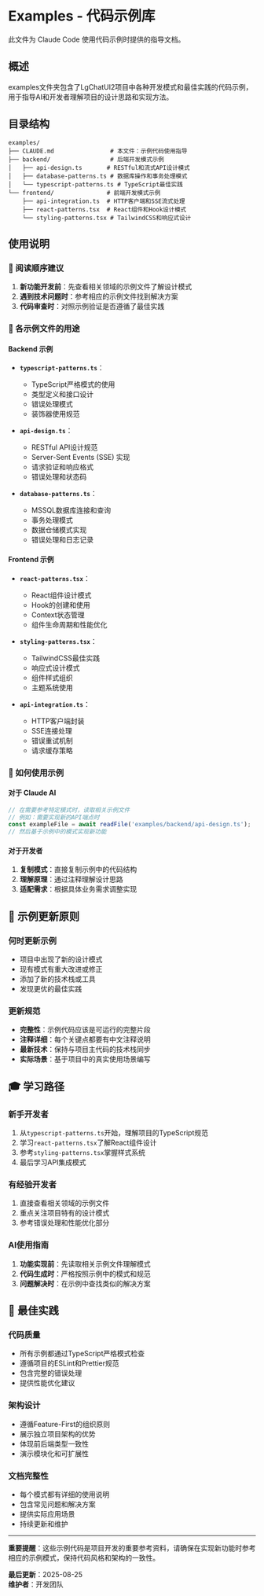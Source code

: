# Examples - 代码示例库

此文件为 Claude Code 使用代码示例时提供的指导文档。

## 概述

examples文件夹包含了LgChatUI2项目中各种开发模式和最佳实践的代码示例，用于指导AI和开发者理解项目的设计思路和实现方法。

## 目录结构

```
examples/
├── CLAUDE.md                # 本文件：示例代码使用指导
├── backend/                 # 后端开发模式示例
│   ├── api-design.ts       # RESTful和流式API设计模式
│   ├── database-patterns.ts # 数据库操作和事务处理模式
│   └── typescript-patterns.ts # TypeScript最佳实践
└── frontend/               # 前端开发模式示例
    ├── api-integration.ts  # HTTP客户端和SSE流式处理
    ├── react-patterns.tsx  # React组件和Hook设计模式
    └── styling-patterns.tsx # TailwindCSS和响应式设计
```

## 使用说明

### 📖 阅读顺序建议

1. **新功能开发前**：先查看相关领域的示例文件了解设计模式
2. **遇到技术问题时**：参考相应的示例文件找到解决方案
3. **代码审查时**：对照示例验证是否遵循了最佳实践

### 🎯 各示例文件的用途

#### Backend 示例

- **`typescript-patterns.ts`**：
  - TypeScript严格模式的使用
  - 类型定义和接口设计
  - 错误处理模式
  - 装饰器使用规范

- **`api-design.ts`**：
  - RESTful API设计规范
  - Server-Sent Events (SSE) 实现
  - 请求验证和响应格式
  - 错误处理和状态码

- **`database-patterns.ts`**：
  - MSSQL数据库连接和查询
  - 事务处理模式
  - 数据仓储模式实现
  - 错误处理和日志记录

#### Frontend 示例

- **`react-patterns.tsx`**：
  - React组件设计模式
  - Hook的创建和使用
  - Context状态管理
  - 组件生命周期和性能优化

- **`styling-patterns.tsx`**：
  - TailwindCSS最佳实践
  - 响应式设计模式
  - 组件样式组织
  - 主题系统使用

- **`api-integration.ts`**：
  - HTTP客户端封装
  - SSE连接处理
  - 错误重试机制
  - 请求缓存策略

### 🔧 如何使用示例

#### 对于 Claude AI

```typescript
// 在需要参考特定模式时，读取相关示例文件
// 例如：需要实现新的API端点时
const exampleFile = await readFile('examples/backend/api-design.ts');
// 然后基于示例中的模式实现新功能
```

#### 对于开发者

1. **复制模式**：直接复制示例中的代码结构
2. **理解原理**：通过注释理解设计思路
3. **适配需求**：根据具体业务需求调整实现

## 📝 示例更新原则

### 何时更新示例

- 项目中出现了新的设计模式
- 现有模式有重大改进或修正
- 添加了新的技术栈或工具
- 发现更优的最佳实践

### 更新规范

- **完整性**：示例代码应该是可运行的完整片段
- **注释详细**：每个关键点都要有中文注释说明
- **最新技术**：保持与项目主代码的技术栈同步
- **实际场景**：基于项目中的真实使用场景编写

## 🎓 学习路径

### 新手开发者

1. 从`typescript-patterns.ts`开始，理解项目的TypeScript规范
2. 学习`react-patterns.tsx`了解React组件设计
3. 参考`styling-patterns.tsx`掌握样式系统
4. 最后学习API集成模式

### 有经验开发者

1. 直接查看相关领域的示例文件
2. 重点关注项目特有的设计模式
3. 参考错误处理和性能优化部分

### AI使用指南

1. **功能实现前**：先读取相关示例文件理解模式
2. **代码生成时**：严格按照示例中的模式和规范
3. **问题解决时**：在示例中查找类似的解决方案

## 🚀 最佳实践

### 代码质量

- 所有示例都通过TypeScript严格模式检查
- 遵循项目的ESLint和Prettier规范
- 包含完整的错误处理
- 提供性能优化建议

### 架构设计

- 遵循Feature-First的组织原则
- 展示独立项目架构的优势
- 体现前后端类型一致性
- 演示模块化和可扩展性

### 文档完整性

- 每个模式都有详细的使用说明
- 包含常见问题和解决方案
- 提供实际应用场景
- 持续更新和维护

---

**重要提醒**：这些示例代码是项目开发的重要参考资料，请确保在实现新功能时参考相应的示例模式，保持代码风格和架构的一致性。

**最后更新**：2025-08-25  
**维护者**：开发团队